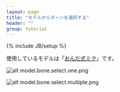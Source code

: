 ```yaml
---
layout: page
title: "モデルからボーンを選択する"
header: ""
group: tutorial
---
```

{% include JB/setup %}

使用しているモデルは「[おんだ式ミク](http://nico.ms/im2830084)」です。

![alt model.bone.select.one.png](http://www8092ui.sakura.ne.jp/assets/thumbnail/model.bone.select.one.png)

![alt model.bone.select.multiple.png](http://www8092ui.sakura.ne.jp/assets/thumbnail/model.bone.select.multiple.png)
